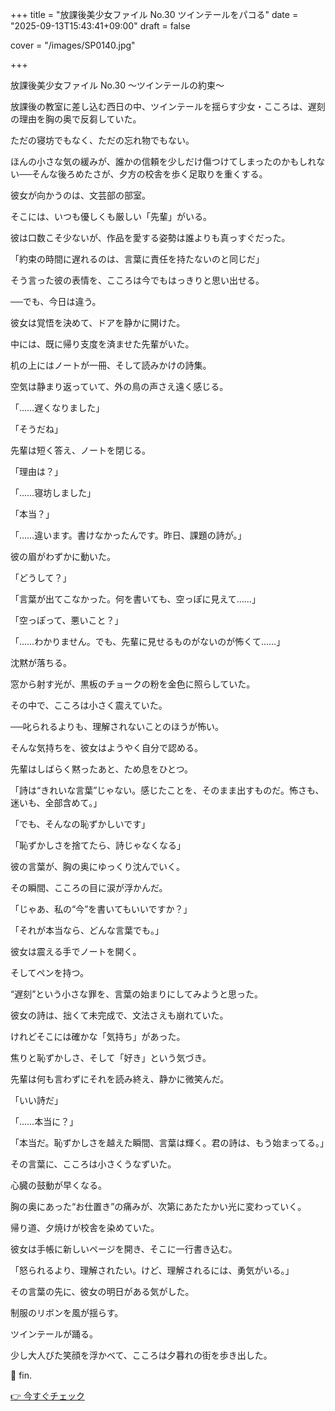 +++
title = "放課後美少女ファイル No.30 ツインテールをパコる"
date = "2025-09-13T15:43:41+09:00"
draft = false

cover = "/images/SP0140.jpg"

+++



放課後美少女ファイル No.30 ～ツインテールの約束～



放課後の教室に差し込む西日の中、ツインテールを揺らす少女・こころは、遅刻の理由を胸の奥で反芻していた。

ただの寝坊でもなく、ただの忘れ物でもない。

ほんの小さな気の緩みが、誰かの信頼を少しだけ傷つけてしまったのかもしれない──そんな後ろめたさが、夕方の校舎を歩く足取りを重くする。



彼女が向かうのは、文芸部の部室。

そこには、いつも優しくも厳しい「先輩」がいる。

彼は口数こそ少ないが、作品を愛する姿勢は誰よりも真っすぐだった。

「約束の時間に遅れるのは、言葉に責任を持たないのと同じだ」

そう言った彼の表情を、こころは今でもはっきりと思い出せる。



──でも、今日は違う。



彼女は覚悟を決めて、ドアを静かに開けた。

中には、既に帰り支度を済ませた先輩がいた。

机の上にはノートが一冊、そして読みかけの詩集。

空気は静まり返っていて、外の鳥の声さえ遠く感じる。



「……遅くなりました」

「そうだね」

先輩は短く答え、ノートを閉じる。

「理由は？」

「……寝坊しました」

「本当？」

「……違います。書けなかったんです。昨日、課題の詩が。」



彼の眉がわずかに動いた。

「どうして？」

「言葉が出てこなかった。何を書いても、空っぽに見えて……」

「空っぽって、悪いこと？」

「……わかりません。でも、先輩に見せるものがないのが怖くて……」



沈黙が落ちる。

窓から射す光が、黒板のチョークの粉を金色に照らしていた。

その中で、こころは小さく震えていた。

──叱られるよりも、理解されないことのほうが怖い。

そんな気持ちを、彼女はようやく自分で認める。



先輩はしばらく黙ったあと、ため息をひとつ。

「詩は“きれいな言葉”じゃない。感じたことを、そのまま出すものだ。怖さも、迷いも、全部含めて。」

「でも、そんなの恥ずかしいです」

「恥ずかしさを捨てたら、詩じゃなくなる」



彼の言葉が、胸の奥にゆっくり沈んでいく。

その瞬間、こころの目に涙が浮かんだ。

「じゃあ、私の“今”を書いてもいいですか？」

「それが本当なら、どんな言葉でも。」



彼女は震える手でノートを開く。

そしてペンを持つ。

“遅刻”という小さな罪を、言葉の始まりにしてみようと思った。



彼女の詩は、拙くて未完成で、文法さえも崩れていた。

けれどそこには確かな「気持ち」があった。

焦りと恥ずかしさ、そして「好き」という気づき。



先輩は何も言わずにそれを読み終え、静かに微笑んだ。

「いい詩だ」

「……本当に？」

「本当だ。恥ずかしさを越えた瞬間、言葉は輝く。君の詩は、もう始まってる。」



その言葉に、こころは小さくうなずいた。

心臓の鼓動が早くなる。

胸の奥にあった“お仕置き”の痛みが、次第にあたたかい光に変わっていく。



帰り道、夕焼けが校舎を染めていた。

彼女は手帳に新しいページを開き、そこに一行書き込む。



「怒られるより、理解されたい。けど、理解されるには、勇気がいる。」



その言葉の先に、彼女の明日がある気がした。

制服のリボンを風が揺らす。

ツインテールが踊る。

少し大人びた笑顔を浮かべて、こころは夕暮れの街を歩き出した。



💖 fin.



[👉 今すぐチェック](https://clear-tv.com/Direct/9290999-290-82844/moviepages/092220_003/index.html)


